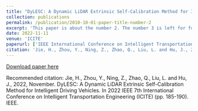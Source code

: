 ```yaml
---
title: "DyLESC: A Dynamic LiDAR Extrinsic Self-Calibration Method for Intelligent Driving Vehicles"
collection: publications
permalink: /publication/2010-10-01-paper-title-number-2
excerpt: 'This paper is about the number 2. The number 3 is left for future work.'
date: 2022-11-11
venue: 'ICITE'
paperurl: ['IEEE International Conference on Intelligent Transportation Engineering (ICITE)'](https://ieeexplore.ieee.org/xpl/conhome/10100965/proceeding)
citation: 'Jie, H., Zhou, Y., Ning, Z., Zhao, Q., Liu, L. and Hu, J., 2022, November. DyLESC: A Dynamic LiDAR Extrinsic Self-Calibration Method for Intelligent Driving Vehicles. In 2022 IEEE 7th International Conference on Intelligent Transportation Engineering (ICITE) (pp. 185-190). IEEE.'
---
```


[Download paper here](https://ieeexplore.ieee.org/xpl/conhome/10100965/proceeding)

Recommended citation: Jie, H., Zhou, Y., Ning, Z., Zhao, Q., Liu, L. and Hu, J., 2022, November. DyLESC: A Dynamic LiDAR Extrinsic Self-Calibration Method for Intelligent Driving Vehicles. In 2022 IEEE 7th International Conference on Intelligent Transportation Engineering (ICITE) (pp. 185-190). IEEE.
